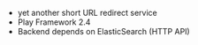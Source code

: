 * yet another short URL redirect service
* Play Framework 2.4
* Backend depends on ElasticSearch (HTTP API)
